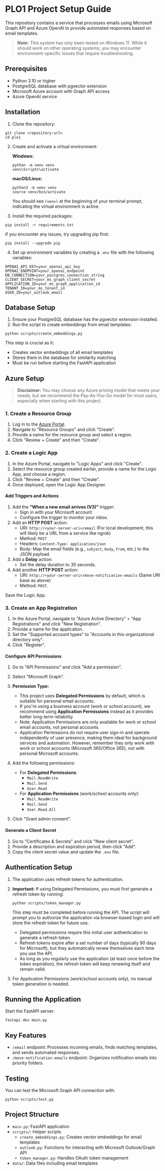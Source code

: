 # PLO1 Project Setup Guide

This repository contains a service that processes emails using Microsoft Graph API and Azure OpenAI to provide automated responses based on email templates.

> **Note:** This system has only been tested on Windows 11. While it should work on other operating systems, you may encounter environment-specific issues that require troubleshooting.

## Prerequisites

- Python 3.10 or higher
- PostgreSQL database with pgvector extension
- Microsoft Azure account with Graph API access
- Azure OpenAI service

## Installation

1. Clone the repository:

```
git clone <repository-url>
cd plo1
```

2. Create and activate a virtual environment:

   **Windows:**

   ```
   python -m venv venv
   venv\Scripts\activate
   ```

   **macOS/Linux:**

   ```
   python3 -m venv venv
   source venv/bin/activate
   ```

   You should see `(venv)` at the beginning of your terminal prompt, indicating the virtual environment is active.

3. Install the required packages:

```
pip install -r requirements.txt
```

If you encounter any issues, try upgrading pip first:

```
pip install --upgrade pip
```

4. Set up environment variables by creating a `.env` file with the following variables:

```
OPENAI_API_KEY=your_openai_api_key
OPENAI_ENDPOINT=your_openai_endpoint
DB_CONNECTION=your_postgres_connection_string
CLIENT_SECRET=your_ms_graph_client_secret
APPLICATION_ID=your_ms_graph_application_id
TENANT_ID=your_ms_tenant_id
USER_ID=your_outlook_email
```

## Database Setup

1. Ensure your PostgreSQL database has the pgvector extension installed.
2. Run the script to create embeddings from email templates:

```
python scripts/create_embeddings.py
```

This step is crucial as it:

- Creates vector embeddings of all email templates
- Stores them in the database for similarity matching
- Must be run before starting the FastAPI application

## Azure Setup

> **Disclaimer:** You may choose any Azure pricing model that meets your needs, but we recommend the Pay-As-You-Go model for most users, especially when starting with this project.

### 1. Create a Resource Group

1. Log in to the [Azure Portal](https://portal.azure.com).
2. Navigate to "Resource Groups" and click "Create".
3. Provide a name for the resource group and select a region.
4. Click "Review + Create" and then "Create".

### 2. Create a Logic App

1. In the Azure Portal, navigate to "Logic Apps" and click "Create".
2. Select the resource group created earlier, provide a name for the Logic App, and choose a region.
3. Click "Review + Create" and then "Create".
4. Once deployed, open the Logic App Designer.

#### Add Triggers and Actions

1. Add the **"When a new email arrives (V3)"** trigger:
   - Sign in with your Microsoft account.
   - Configure the trigger to monitor your inbox.
2. Add an **HTTP POST** action:
   - URI: `http://<your-server-uri>/email` (For local development, this will likely be a URL from a service like ngrok)
   - Method: `POST`
   - Headers: `Content-Type: application/json`
   - Body: Map the email fields (e.g., `subject`, `body`, `from`, etc.) to the JSON payload.
3. Add a **Delay** action:
   - Set the delay duration to 30 seconds.
4. Add another **HTTP POST** action:
   - URI: `http://<your-server-uri>/move-notification-emails` (Same URI base as above)
   - Method: `POST`.

Save the Logic App.

### 3. Create an App Registration

1. In the Azure Portal, navigate to "Azure Active Directory" > "App Registrations" and click "New Registration".
2. Provide a name for the application.
3. Set the "Supported account types" to "Accounts in this organizational directory only".
4. Click "Register".

#### Configure API Permissions

1. Go to "API Permissions" and click "Add a permission".
2. Select "Microsoft Graph".
3. **Permission Type:**

   - This project uses **Delegated Permissions** by default, which is suitable for personal email accounts.
   - If you're using a business account (work or school account), we recommend using **Application Permissions** instead as it provides better long-term reliability.
   - Note: Application Permissions are only available for work or school email accounts, not personal accounts.
   - Application Permissions do not require user sign-in and operate independently of user presence, making them ideal for background services and automation. However, remember they only work with work or school accounts (Microsoft 365/Office 365), not with personal Microsoft accounts.

4. Add the following permissions:
   - For **Delegated Permissions**:
     - `Mail.ReadWrite`
     - `Mail.Send`
     - `User.Read`
   - For **Application Permissions** (work/school accounts only):
     - `Mail.ReadWrite`
     - `Mail.Send`
     - `User.Read.All`
5. Click "Grant admin consent".

#### Generate a Client Secret

1. Go to "Certificates & Secrets" and click "New client secret".
2. Provide a description and expiration period, then click "Add".
3. Copy the client secret value and update the `.env` file.

## Authentication Setup

1. The application uses refresh tokens for authentication.

2. **Important:** If using Delegated Permissions, you must first generate a refresh token by running:

   ```
   python scripts/token_manager.py
   ```

   This step must be completed before running the API. The script will prompt you to authorize the application via browser-based login and will store the refresh token for future use.

   - Delegated permissions require this initial user authentication to generate a refresh token.
   - Refresh tokens expire after a set number of days (typically 90 days for Microsoft), but they automatically renew themselves each time you use the API.
   - As long as you regularly use the application (at least once before the token expiration), the refresh token will keep renewing itself and remain valid.

3. For Application Permissions (work/school accounts only), no manual token generation is needed.

## Running the Application

Start the FastAPI server:

```
fastapi dev main.py
```

## Key Features

- `/email` endpoint: Processes incoming emails, finds matching templates, and sends automated responses.
- `/move-notification-emails` endpoint: Organizes notification emails into priority folders.

## Testing

You can test the Microsoft Graph API connection with:

```
python scripts/test.py
```

## Project Structure

- `main.py`: FastAPI application
- `scripts/`: Helper scripts
  - `create_embeddings.py`: Creates vector embeddings for email templates
  - `outlook.py`: Functions for interacting with Microsoft Outlook/Graph API
  - `token_manager.py`: Handles OAuth token management
- `data/`: Data files including email templates
